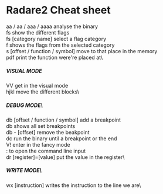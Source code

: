 # Radare2 Cheat sheet
aa / aa / aaa / aaaa    analyse the binary\
fs       show the different flags\
fs [category name]     select a flag category\
f      shows the flags from the selected category\
s [offset / function / symbol]     move to that place in the memory\
pdf     print the function were're placed at\

##### VISUAL MODE
VV        get in the visual mode\
hjkl      move the different blocks\

##### DEBUG MODE\
db [offset / function / symbol]   add a breakpoint\
db    shows all set breakpoints\
db - [offset]     remove the beakpoint\
dc     run the binary until a breakpoint or the end\
V!     enter in the fancy mode\
:      to open the command line input\
dr [register]=[value]   put the value in the register\

##### WRITE MODE\
wx [instruction]   writes the instruction to the line we are\
